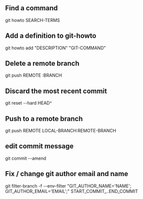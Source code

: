 Find a command
--------------

git howto SEARCH-TERMS

Add a definition to git-howto
-----------------------------

git howto add "DESCRIPTION" "GIT-COMMAND"

Delete a remote branch
----------------------

git push REMOTE :BRANCH

Discard the most recent commit
------------------------------

git reset --hard HEAD^

Push to a remote branch
-----------------------

git push REMOTE LOCAL-BRANCH:REMOTE-BRANCH

edit commit message
-------------------

git commit --amend

Fix / change git author email and name
--------------------------------------

git filter-branch -f --env-filter "GIT_AUTHOR_NAME='NAME'; GIT_AUTHOR_EMAIL='EMAIL';" START_COMMIT_..END_COMMIT
